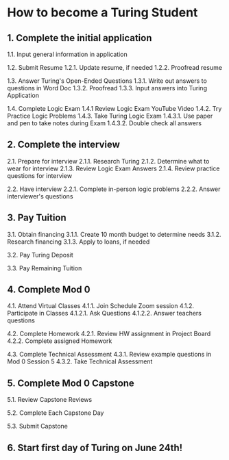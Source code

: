 # How to become a Turing Student

## 1. Complete the initial application

  1.1. Input general information in application
  
  1.2. Submit Resume
    1.2.1. Update resume, if needed
    1.2.2. Proofread resume
    
  1.3. Answer Turing's Open-Ended Questions
    1.3.1. Write out answers to questions in Word Doc
    1.3.2. Proofread
    1.3.3. Input answers into Turing Application
    
  1.4. Complete Logic Exam
    1.4.1 Review Logic Exam YouTube Video
    1.4.2. Try Practice Logic Problems
    1.4.3. Take Turing Logic Exam
      1.4.3.1. Use paper and pen to take notes during Exam
      1.4.3.2. Double check all answers
      
## 2. Complete the interview

  2.1. Prepare for interview
    2.1.1. Research Turing
    2.1.2. Determine what to wear for interview
    2.1.3. Review Logic Exam Answers
    2.1.4. Review practice questions for interview
    
  2.2. Have interview
    2.2.1. Complete in-person logic problems
    2.2.2. Answer interviewer's questions
    
## 3. Pay Tuition

  3.1. Obtain financing
    3.1.1. Create 10 month budget to determine needs
    3.1.2. Research financing
    3.1.3. Apply to loans, if needed

  3.2. Pay Turing Deposit
    
  3.3. Pay Remaining Tuition
  
## 4. Complete Mod 0

  4.1. Attend Virtual Classes
    4.1.1. Join Schedule Zoom session
    4.1.2. Participate in Classes
      4.1.2.1. Ask Questions
      4.1.2.2. Answer teachers questions
      
  4.2. Complete Homework
    4.2.1. Review HW assignment in Project Board
    4.2.2. Complete assigned Homework
    
  4.3. Complete Technical Assessment
    4.3.1. Review example questions in Mod 0 Session 5
    4.3.2. Take Technical Assessment
    
## 5. Complete Mod 0 Capstone

  5.1. Review Capstone Reviews
  
  5.2. Complete Each Capstone Day
  
  5.3. Submit Capstone
  
  ## 6. Start first day of Turing on June 24th!
